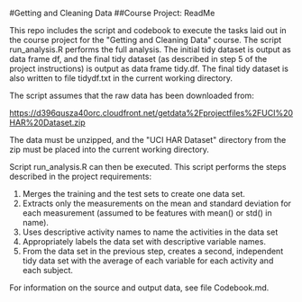 #Getting and Cleaning Data
##Course Project: ReadMe

This repo includes the script and codebook to execute the tasks laid out in the course project for the "Getting and Cleaning Data" course. The script run_analysis.R performs the full analysis. The initial tidy dataset is output as data frame df, and the final tidy dataset (as described in step 5 of the project instructions) is output as data frame tidy.df. The final tidy dataset is also written to file tidydf.txt in the current working directory.

The script assumes that the raw data has been downloaded from:

https://d396qusza40orc.cloudfront.net/getdata%2Fprojectfiles%2FUCI%20HAR%20Dataset.zip

The data must be unzipped, and the "UCI HAR Dataset" directory from the zip must be placed into the current working directory.

Script run_analysis.R can then be executed. This script performs the steps described in the project requirements:

1. Merges the training and the test sets to create one data set.
2. Extracts only the measurements on the mean and standard deviation for each measurement (assumed to be features with mean() or std() in name). 
3. Uses descriptive activity names to name the activities in the data set
4. Appropriately labels the data set with descriptive variable names. 
5. From the data set in the previous step, creates a second, independent tidy data set with the average of each variable for each activity and each subject.

For information on the source and output data, see file Codebook.md. 